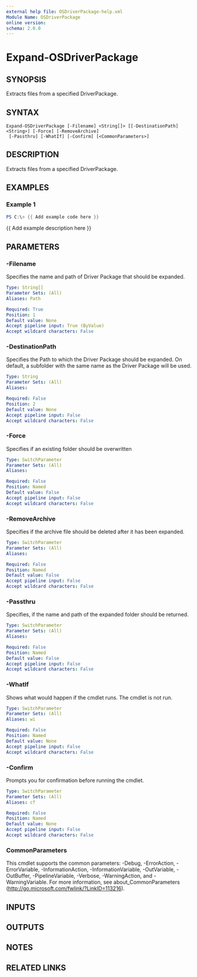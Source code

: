 ```yaml
---
external help file: OSDriverPackage-help.xml
Module Name: OSDriverPackage
online version:
schema: 2.0.0
---
```


# Expand-OSDriverPackage

## SYNOPSIS
Extracts files from a specified DriverPackage.

## SYNTAX

```
Expand-OSDriverPackage [-Filename] <String[]> [[-DestinationPath] <String>] [-Force] [-RemoveArchive]
 [-Passthru] [-WhatIf] [-Confirm] [<CommonParameters>]
```

## DESCRIPTION
Extracts files from a specified DriverPackage.

## EXAMPLES

### Example 1
```powershell
PS C:\> {{ Add example code here }}
```

{{ Add example description here }}

## PARAMETERS

### -Filename
Specifies the name and path of Driver Package that should be expanded.

```yaml
Type: String[]
Parameter Sets: (All)
Aliases: Path

Required: True
Position: 1
Default value: None
Accept pipeline input: True (ByValue)
Accept wildcard characters: False
```

### -DestinationPath
Specifies the Path to which the Driver Package should be expanded.
On default, a subfolder with the same name as the Driver Package will be used.

```yaml
Type: String
Parameter Sets: (All)
Aliases:

Required: False
Position: 2
Default value: None
Accept pipeline input: False
Accept wildcard characters: False
```

### -Force
Specifies if an existing folder should be overwritten

```yaml
Type: SwitchParameter
Parameter Sets: (All)
Aliases:

Required: False
Position: Named
Default value: False
Accept pipeline input: False
Accept wildcard characters: False
```

### -RemoveArchive
Specifies if the archive file should be deleted after it has been expanded.

```yaml
Type: SwitchParameter
Parameter Sets: (All)
Aliases:

Required: False
Position: Named
Default value: False
Accept pipeline input: False
Accept wildcard characters: False
```

### -Passthru
Specifies, if the name and path of the expanded folder should be returned.

```yaml
Type: SwitchParameter
Parameter Sets: (All)
Aliases:

Required: False
Position: Named
Default value: False
Accept pipeline input: False
Accept wildcard characters: False
```

### -WhatIf
Shows what would happen if the cmdlet runs.
The cmdlet is not run.

```yaml
Type: SwitchParameter
Parameter Sets: (All)
Aliases: wi

Required: False
Position: Named
Default value: None
Accept pipeline input: False
Accept wildcard characters: False
```

### -Confirm
Prompts you for confirmation before running the cmdlet.

```yaml
Type: SwitchParameter
Parameter Sets: (All)
Aliases: cf

Required: False
Position: Named
Default value: None
Accept pipeline input: False
Accept wildcard characters: False
```

### CommonParameters
This cmdlet supports the common parameters: -Debug, -ErrorAction, -ErrorVariable, -InformationAction, -InformationVariable, -OutVariable, -OutBuffer, -PipelineVariable, -Verbose, -WarningAction, and -WarningVariable.
For more information, see about_CommonParameters (http://go.microsoft.com/fwlink/?LinkID=113216).

## INPUTS

## OUTPUTS

## NOTES

## RELATED LINKS
